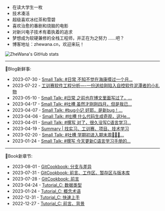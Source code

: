 * 在读大学生一枚
* 技术凑活
* 超级喜欢冰红茶和雪碧
* 喜欢治愈的番剧和烧脑的电影
* 对新兴电子技术有着执着的追求
* 梦想成为软硬兼修的全栈工程师，并正在为之努力
  ……吧？
* 博客地址：zhewana.cn，欢迎来玩！

![ZheWana's GitHub stats](https://github-readme-stats.vercel.app/api?username=ZheWana&show_icons=true&theme=dark)

<!-- Python Anchor -->
***
🎃Blog新鲜事: 
* 2023-07-30 - [Small Talk: #日常 不知不觉在海康摸过一个月...](https://zhewana.cn/?note=573)
* 2023-07-22 - [工训赛软件工程分析&#8212;-一份送给刚陷入自控软件泥潭者的小礼物](https://zhewana.cn/?p=562)
* 2023-05-10 - [Small Talk: #日常 之前也在博文里面写过了，...](https://zhewana.cn/?note=558)
* 2023-04-17 - [Small Talk: #吐槽 虽然才刚刚四月，但是我已...](https://zhewana.cn/?note=538)
* 2023-04-07 - [Small Talk: #bug小记 好耶，是新bug！...](https://zhewana.cn/?note=535)
* 2023-04-06 - [Small Talk: #吐槽 什么代码生成奇观，这He...](https://zhewana.cn/?note=534)
* 2023-04-01 - [Small Talk: #撰写 对了，很久没写C语言学习...](https://zhewana.cn/?note=532)
* 2023-04-19 - [Summary &#124; 找实习、工训赛、项目、技术学习](https://zhewana.cn/?p=530)
* 2023-02-20 - [Small Talk: #吐槽 学期初进入期末周👏👏👏...](https://zhewana.cn/?note=527)
* 2023-01-24 - [Small Talk: #撰写 今天更新C语言学习手册的...](https://zhewana.cn/?note=524)
***
📕Book新章节: 
* 2023-08-01 - [GitCookbook: 分支与差异](https://doc.zhewana.cn)
* 2023-07-31 - [GitCookbook: 前言、工作区、暂存区与版本库](https://doc.zhewana.cn)
* 2023-07-28 - [GitCookbook: 前言](https://doc.zhewana.cn)
* 2023-04-24 - [Tutorial_C: 数据类型](https://doc.zhewana.cn)
* 2023-01-24 - [Tutorial_C: 概念术语](https://doc.zhewana.cn)
* 2022-12-31 - [Tutorial_C: 快速上手](https://doc.zhewana.cn)
* 2022-12-27 - [Tutorial_C: 前言、背景](https://doc.zhewana.cn)
